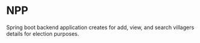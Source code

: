 # NPP
 Spring boot backend application creates for add, view, and search villagers details for election purposes.
